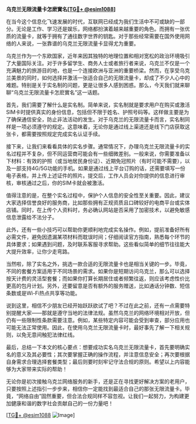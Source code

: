 **乌克兰无限流量卡怎麽實名[[TG💪+ @esim1088](https://t.me/s/esim1088)]**

在当今这个信息化飞速发展的时代，互联网已经成为我们生活中不可或缺的一部分。无论是工作、学习还是娱乐，网络都扮演着越来越重要的角色。而拥有一张优质的流量卡，就等于拥有了通往数字世界的钥匙。对于那些经常需要在国外使用网络的人来说，一张靠谱的乌克兰无限流量卡显得尤为重要。

乌克兰作为一个东欧国家，近年来因其独特的地理位置和相对宽松的政治环境吸引了大量国际关注。对于许多留学生、商务人士或者旅行者来说，乌克兰不仅是一个充满魅力的旅游目的地，也是一个连接欧洲与亚洲的重要桥梁。然而，在享受乌克兰美景的同时，如何选择并激活一张适合自己的无限流量卡，却成了不少人心中的难题。特别是关于实名制的问题，更是让很多人感到困惑。那么，今天我们就来聊聊“乌克兰无限流量卡怎麽實名”这一话题。

首先，我们需要了解什么是实名制。简单来说，实名制就是要求用户在购买或激活SIM卡时提供真实的身份信息，包括但不限于姓名、护照号码等。这样做主要是为了确保通信安全，防止非法活动的发生。对于乌克兰的无限流量卡而言，实名制同样是一项必须遵守的规定。这意味着，无论你是通过线上渠道还是线下门店获取这张卡，都需要按照规定完成实名认证手续。

接下来，让我们来看看具体的实名步骤。通常情况下，办理乌克兰无限流量卡的实名过程并不复杂，但不同运营商可能会有一些细微差别。一般来说，你需要准备以下材料：有效的护照（或当地居民身份证）、近期免冠照片（有时可能不需要），以及一部支持4G/5G功能的手机。如果是通过线上平台订购的话，还需要填写一份电子表格，并上传上述证件的照片。提交后，工作人员会对你提供的信息进行审核，审核通过之后，你的SIM卡就会被激活。

值得注意的是，在整个实名过程中，保护个人信息的安全性至关重要。因此，建议大家选择信誉良好的服务商，比如那些拥有正规资质且口碑较好的电商平台或实体店铺。同时，在上传个人资料时，务必确认网站是否采用了加密技术，以避免敏感信息泄露给不法分子。

此外，还有一些小技巧可以帮助你更顺利地完成实名操作。例如，提前准备好所有必需文件，避免因遗漏某项材料而耽误时间；仔细阅读官方指南，熟悉每个环节的具体要求；如果遇到问题，及时联系客服寻求帮助。这些看似简单的细节往往能大大提升效率，让你少走弯路。

当然啦，除了实名之外，挑选一款合适的无限流量卡也是相当关键的一步。毕竟，不同的套餐方案适用于不同场景的需求。如果你是短期访问乌克兰，那么可以选择按天计费的灵活型套餐；而如果你打算长期居住或者频繁往返，则应该考虑性价比更高的包月计划。另外，还要留意是否有额外的服务赠送，比如通话分钟数、短信条数或是Wi-Fi热点共享等功能。

说到这里，相信不少朋友已经开始跃跃欲试了吧？不过在此之前，还有一点需要特别提醒大家——那就是遵守当地的法律法规。虽然乌克兰的网络环境相对开放，但仍有一些限制性条款需要注意。例如，某些特定内容可能会受到审查，部分应用也可能无法正常使用。因此，在使用乌克兰无限流量卡时，最好事先了解一下相关规则，以免无意间触犯法律红线。

最后，总结一下本文的核心要点：想要成功实名乌克兰无限流量卡，首先要明确实名的意义及其必要性；其次要掌握正确的操作流程，并注意信息安全；再次要根据自身需求合理选择套餐类型；最后则要时刻牢记守法合规的原则。希望以上内容能够为大家带来实际的帮助！

无论你是初次接触乌克兰网络服务的新手，还是正在寻找更好解决方案的老用户，只要按照上述指引一步步来，相信你一定能找到最适合自己的那张无限流量卡。毕竟，“网络自由”固然重要，但合法合规同样不容忽视。让我们一起努力，为构建更加健康和谐的数字社会贡献自己的一份力量吧！

[[TG💪+ @esim1088](https://t.me/s/esim1088) ![Image](https://i.postimg.cc/4NQfJmqS/Snipaste-2025-05-13-00-14-12.png)]